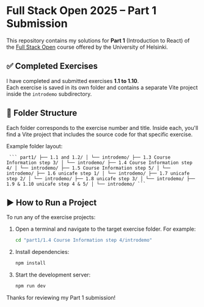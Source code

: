 # Full Stack Open 2025 – Part 1 Submission

This repository contains my solutions for **Part 1** (Introduction to React) of the [Full Stack Open](https://fullstackopen.com/en/) course offered by the University of Helsinki.

## ✅ Completed Exercises

I have completed and submitted exercises **1.1 to 1.10**.  
Each exercise is saved in its own folder and contains a separate Vite project inside the `introdemo` subdirectory.

## 📁 Folder Structure

Each folder corresponds to the exercise number and title. Inside each, you'll find a Vite project that includes the source code for that specific exercise.

Example folder layout:

<pre><code> ``` part1/ ├── 1.1 and 1.2/ │ └── introdemo/ ├── 1.3 Course Information step 3/ │ └── introdemo/ ├── 1.4 Course Information step 4/ │ └── introdemo/ ├── 1.5 Course Information step 5/ │ └── introdemo/ ├── 1.6 unicafe step 1/ │ └── introdemo/ ├── 1.7 unicafe step 2/ │ └── introdemo/ ├── 1.8 unicafe step 3/ │ └── introdemo/ ├── 1.9 & 1.10 unicafe step 4 & 5/ │ └── introdemo/ ``` </code></pre>

## ▶️ How to Run a Project

To run any of the exercise projects:

1. Open a terminal and navigate to the target exercise folder. For example:

   ```bash
   cd "part1/1.4 Course Information step 4/introdemo"
2. Install dependencies: 
    ```bash 
    npm install
3. Start the development server:
    ```bash
    npm run dev


Thanks for reviewing my Part 1 submission!